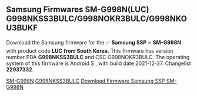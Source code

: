 <h2>Samsung Firmwares SM-G998N(LUC) G998NKSS3BULC/G998NOKR3BULC/G998NKOU3BUKF</h2>
Download the Samsung firmware for the ✅ <strong>Samsung SSP </strong> ⭐ <strong>SM-G998N</strong> with product code <strong>LUC</strong> <strong> from South Korea</strong>. This firmware has version number PDA <strong>G998NKSS3BULC</strong> and CSC G998NOKR3BULC. The operating system of this firmware is Android S , with build date 2021-12-27. Changelist <strong>22937332</strong>.

[SM-G998N](https://samfirm.shop/samsung/model/SM-G998N)
[G998NKSS3BULC](https://samfirm.shop/samsung/pda/G998NKSS3BULC)
[Download Firmware Samsung SSP SM-G998N](https://samfirm.shop/samsung/firmware/485563)
